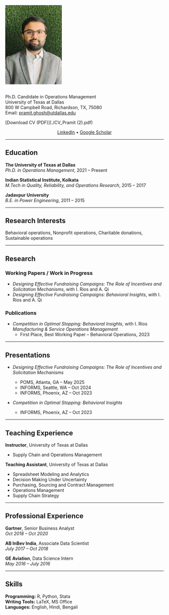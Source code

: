 <img src="./Pramit.jpeg" alt="Profile photo" width="180" style="margin-bottom: 1em;">

Ph.D. Candidate in Operations Management  
University of Texas at Dallas  
800 W Campbell Road, Richardson, TX, 75080  
Email: [pramit.ghosh@utdallas.edu](mailto:pramit.ghosh@utdallas.edu)

[Download CV (PDF)](./CV_Pramit (2).pdf)

<p align="center">
  <a href="https://linkedin.com/in/pramit-ghosh-a4b5a410b/" target="_blank">LinkedIn</a> •
  <a href="https://scholar.google.com/citations?user=XXXXXX" target="_blank">Google Scholar</a>
</p>

---

## Education

**The University of Texas at Dallas**  
_Ph.D. in Operations Management_, 2021 – Present

**Indian Statistical Institute, Kolkata**  
_M.Tech in Quality, Reliability, and Operations Research_, 2015 – 2017

**Jadavpur University**  
_B.E. in Power Engineering_, 2011 – 2015

---

## Research Interests

Behavioral operations, Nonprofit operations, Charitable donations, Sustainable operations

---

## Research

### Working Papers / Work in Progress

- *Designing Effective Fundraising Campaigns: The Role of Incentives and Solicitation Mechanisms*, with I. Rios and A. Qi  
- *Designing Effective Fundraising Campaigns: Behavioral Insights*, with I. Rios and A. Qi

### Publications

- *Competition in Optimal Stopping: Behavioral Insights*, with I. Rios  _Manufacturing & Service Operations Management_  
   - First Place, Best Working Paper – Behavioral Operations, 2023

---

## Presentations

- *Designing Effective Fundraising Campaigns: The Role of Incentives and Solicitation Mechanisms*  
  - POMS, Atlanta, GA – May 2025  
  - INFORMS, Seattle, WA – Oct 2024  
  - INFORMS, Phoenix, AZ – Oct 2023


- *Competition in Optimal Stopping: Behavioral Insights*  
  - INFORMS, Phoenix, AZ – Oct 2023

---

## Teaching Experience

**Instructor**, University of Texas at Dallas  
- Supply Chain and Operations Management

**Teaching Assistant**, University of Texas at Dallas  
- Spreadsheet Modeling and Analytics  
- Decision Making Under Uncertainty  
- Purchasing, Sourcing and Contract Management  
- Operations Management  
- Supply Chain Strategy

---

## Professional Experience

**Gartner**, Senior Business Analyst  
_Oct 2018 – Oct 2020_

**AB InBev India**, Associate Data Scientist  
_July 2017 – Oct 2018_

**GE Aviation**, Data Science Intern  
_May 2016 – July 2016_

---

## Skills

**Programming:** R, Python, Stata  
**Writing Tools:** LaTeX, MS Office  
**Languages:** English, Hindi, Bengali

